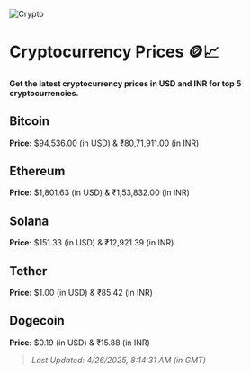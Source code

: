 
![Crypto](https://www.techguide.com.au/wp-content/uploads/2020/11/crypto3.jpeg)

# Cryptocurrency Prices 🪙📈

#### Get the latest cryptocurrency prices in USD and INR for top 5 cryptocurrencies.

## Bitcoin

**Price:** $94,536.00 (in USD) & ₹80,71,911.00 (in INR)

## Ethereum

**Price:** $1,801.63 (in USD) & ₹1,53,832.00 (in INR)

## Solana

**Price:** $151.33 (in USD) & ₹12,921.39 (in INR)

## Tether

**Price:** $1.00 (in USD) & ₹85.42 (in INR)

## Dogecoin

**Price:** $0.19 (in USD) & ₹15.88 (in INR)

> _Last Updated: 4/26/2025, 8:14:31 AM (in GMT)_
